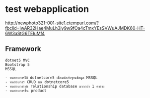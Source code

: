 # test webapplication

http://newphoto321-001-site1.ctempurl.com/?fbclid=IwAR32Hae4MuLh3iy9w9fOa4cTmxYEsSVWuAJMDK60-HT-6W3aStG6TEIuMf4

## **Framework**
```
dotnet5 MVC
Bootstrap 5
MSSQL
```

```
- ทดสอบการใช้ dotnetcore5 เชื่อมต่อกับฐานข้อมูล MSSQL
- ทดสอบการ CRUD บน dotnetcore5
- ทดสอบการทำ relationship database มากกว่า 1 ตาราง
- ทดสอบการขึ้น product
```
